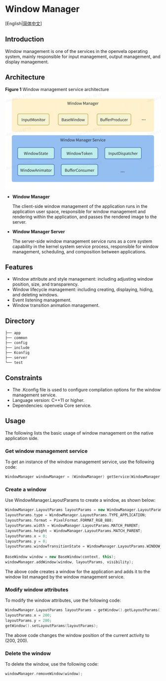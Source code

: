 # Window Manager

[English|[简体中文](./README_zh-cn.md)]

## Introduction
Window management is one of the services in the openvela operating system, mainly responsible for input management, output management, and display management.

## Architecture
**Figure 1** Window management service architecture
![Window Manager Architecture](./docs/Window_Manager_Architecture.jpg)
- **Window Manager**

    The client-side window management of the application runs in the application user space, responsible for window management and rendering within the application, and passes the rendered image to the server.

- **Window Manager Server**

    The server-side window management service runs as a core system capability in the kernel system service process, responsible for window management, scheduling, and composition between applications.

## Features
- Window attribute and style management: including adjusting window position, size, and transparency.
- Window lifecycle management: including creating, displaying, hiding, and deleting windows.
- Event listening management.
- Window transition animation management.

## Directory
```
├── app
├── common
├── config
├── include
├── Kconfig
├── server
└── test
```
## Constraints

- The .Kconfig file is used to configure compilation options for the window management service.
- Language version: C++11 or higher.
- Dependencies: openvela Core service.

## Usage

The following lists the basic usage of window management on the native application side.

### Get window management service

To get an instance of the window management service, use the following code:

```c++
WindowManager windowManager = (WindowManager) getService(WindowManager::name());
```

### Create a window

Use WindowManager.LayoutParams to create a window, as shown below:

```c++
WindowManager.LayoutParams layoutParams = new WindowManager.LayoutParams();
layoutParams.type = WindowManager.LayoutParams.TYPE_APPLICATION;
layoutParams.format = PixelFormat.FORMAT_RGB_888;
layoutParams.width = WindowManager.LayoutParams.MATCH_PARENT;
layoutParams.height = WindowManager.LayoutParams.MATCH_PARENT;
layoutParams.x = 0;
layoutParams.y = 0;
layoutParams.windowTransitionState = WindowManager.LayoutParams.WINDOW_TRANSITION_ENABLE;

BaseWindow window = new BaseWindow(context, this);
windowManager.addWindow(window, layoutParams, visibility);
```

The above code creates a window for the application and adds it to the window list managed by the window management service.

### Modify window attributes

To modify the window attributes, use the following code:

```c++
WindowManager.LayoutParams layoutParams = getWindow().getLayoutParams();
layoutParams.x = 200;
layoutParams.y = 200;
getWindow().setLayoutParams(layoutParams);
```

The above code changes the window position of the current activity to (200, 200).

### Delete the window

To delete the window, use the following code:

```c++
windowManager.removeWindow(window);
```